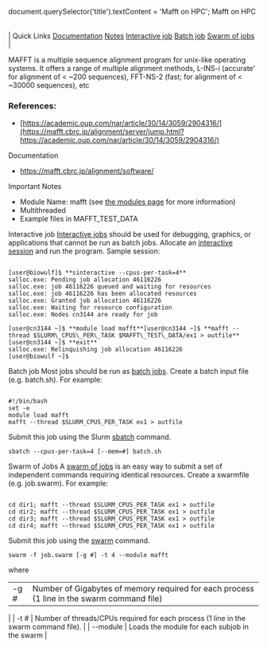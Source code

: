 

document.querySelector('title').textContent = 'Mafft on HPC';
Mafft on HPC


|  |
| --- |
| 
Quick Links
[Documentation](#doc)
[Notes](#notes)
[Interactive job](#int) 
[Batch job](#sbatch) 
[Swarm of jobs](#swarm) 
 |


MAFFT is a multiple sequence alignment program for unix-like operating 
 systems. It offers a range of multiple alignment methods, L-INS-i (accurate' 
 for alignment of < ~200 sequences), FFT-NS-2 (fast; for alignment of 
 < ~30000 sequences), etc


### References:


* [https://academic.oup.com/nar/article/30/14/3059/2904316/](https://mafft.cbrc.jp/alignment/server/jump.html?https://academic.oup.com/nar/article/30/14/3059/2904316/)


Documentation
* <https://mafft.cbrc.jp/alignment/software/>



Important Notes
* Module Name: mafft (see [the modules 
 page](/apps/modules.html) for more information)
* Multithreaded
* Example files in MAFFT\_TEST\_DATA





Interactive job
[Interactive jobs](/docs/userguide.html#int) should be used for debugging, graphics, or applications that cannot be run as batch jobs.
Allocate an [interactive session](/docs/userguide.html#int) and run the program. Sample session:



```

[user@biowulf]$ **sinteractive --cpus-per-task=4**
salloc.exe: Pending job allocation 46116226
salloc.exe: job 46116226 queued and waiting for resources
salloc.exe: job 46116226 has been allocated resources
salloc.exe: Granted job allocation 46116226
salloc.exe: Waiting for resource configuration
salloc.exe: Nodes cn3144 are ready for job

[user@cn3144 ~]$ **module load mafft**[user@cn3144 ~]$ **mafft --thread $SLURM\_CPUS\_PER\_TASK $MAFFT\_TEST\_DATA/ex1 > outfile**
[user@cn3144 ~]$ **exit**
salloc.exe: Relinquishing job allocation 46116226
[user@biowulf ~]$

```




Batch job
Most jobs should be run as [batch jobs](/docs/userguide.html#submit).
Create a batch input file (e.g. batch.sh). For example:



```

#!/bin/bash
set -e
module load mafft
mafft --thread $SLURM_CPUS_PER_TASK ex1 > outfile

```

Submit this job using the Slurm [sbatch](/docs/userguide.html) command.



```
sbatch --cpus-per-task=4 [--mem=#] batch.sh
```

Swarm of Jobs 
A [swarm of jobs](/apps/swarm.html) is an easy way to submit a set of independent commands requiring identical resources.
Create a swarmfile (e.g. job.swarm). For example:



```

cd dir1; mafft --thread $SLURM_CPUS_PER_TASK ex1 > outfile
cd dir2; mafft --thread $SLURM_CPUS_PER_TASK ex1 > outfile
cd dir3; mafft --thread $SLURM_CPUS_PER_TASK ex1 > outfile
cd dir4; mafft --thread $SLURM_CPUS_PER_TASK ex1 > outfile

```

Submit this job using the [swarm](/apps/swarm.html) command.



```
swarm -f job.swarm [-g #] -t 4 --module mafft
```

where
 

|  |  |
| --- | --- |
| -g *#*  | Number of Gigabytes of memory required for each process (1 line in the swarm command file)
  |
| -t *#* | Number of threads/CPUs required for each process (1 line in the swarm command file).
  |
| --module  | Loads the module for each subjob in the swarm  |




